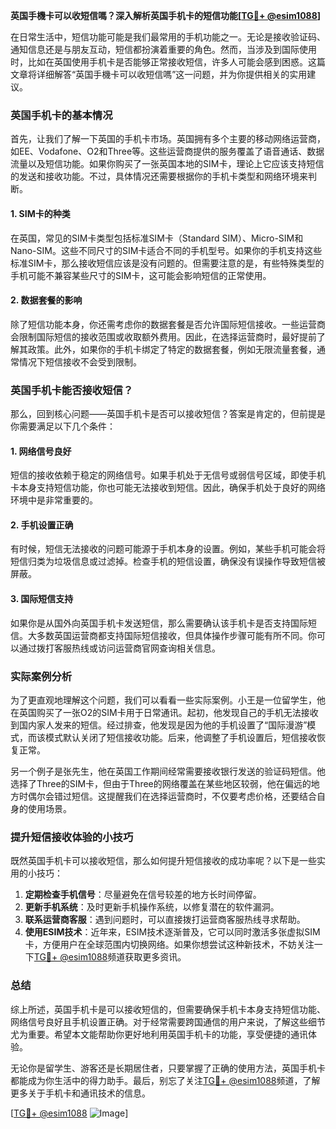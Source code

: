 **英国手機卡可以收短信嗎？深入解析英国手机卡的短信功能[[TG💪+ @esim1088](https://t.me/s/esim1088)]**

在日常生活中，短信功能可能是我们最常用的手机功能之一。无论是接收验证码、通知信息还是与朋友互动，短信都扮演着重要的角色。然而，当涉及到国际使用时，比如在英国使用手机卡是否能够正常接收短信，许多人可能会感到困惑。这篇文章将详细解答“英国手機卡可以收短信嗎”这一问题，并为你提供相关的实用建议。

### 英国手机卡的基本情况

首先，让我们了解一下英国的手机卡市场。英国拥有多个主要的移动网络运营商，如EE、Vodafone、O2和Three等。这些运营商提供的服务覆盖了语音通话、数据流量以及短信功能。如果你购买了一张英国本地的SIM卡，理论上它应该支持短信的发送和接收功能。不过，具体情况还需要根据你的手机卡类型和网络环境来判断。

#### 1. SIM卡的种类
在英国，常见的SIM卡类型包括标准SIM卡（Standard SIM）、Micro-SIM和Nano-SIM。这些不同尺寸的SIM卡适合不同的手机型号。如果你的手机支持这些标准SIM卡，那么接收短信应该是没有问题的。但需要注意的是，有些特殊类型的手机可能不兼容某些尺寸的SIM卡，这可能会影响短信的正常使用。

#### 2. 数据套餐的影响
除了短信功能本身，你还需考虑你的数据套餐是否允许国际短信接收。一些运营商会限制国际短信的接收范围或收取额外费用。因此，在选择运营商时，最好提前了解其政策。此外，如果你的手机卡绑定了特定的数据套餐，例如无限流量套餐，通常情况下短信接收不会受到限制。

### 英国手机卡能否接收短信？

那么，回到核心问题——英国手机卡是否可以接收短信？答案是肯定的，但前提是你需要满足以下几个条件：

#### 1. 网络信号良好
短信的接收依赖于稳定的网络信号。如果手机处于无信号或弱信号区域，即使手机卡本身支持短信功能，你也可能无法接收到短信。因此，确保手机处于良好的网络环境中是非常重要的。

#### 2. 手机设置正确
有时候，短信无法接收的问题可能源于手机本身的设置。例如，某些手机可能会将短信归类为垃圾信息或过滤掉。检查手机的短信设置，确保没有误操作导致短信被屏蔽。

#### 3. 国际短信支持
如果你是从国外向英国手机卡发送短信，那么需要确认该手机卡是否支持国际短信。大多数英国运营商都支持国际短信接收，但具体操作步骤可能有所不同。你可以通过拨打客服热线或访问运营商官网查询相关信息。

### 实际案例分析

为了更直观地理解这个问题，我们可以看看一些实际案例。小王是一位留学生，他在英国购买了一张O2的SIM卡用于日常通讯。起初，他发现自己的手机无法接收到国内家人发来的短信。经过排查，他发现是因为他的手机设置了“国际漫游”模式，而该模式默认关闭了短信接收功能。后来，他调整了手机设置后，短信接收恢复正常。

另一个例子是张先生，他在英国工作期间经常需要接收银行发送的验证码短信。他选择了Three的SIM卡，但由于Three的网络覆盖在某些地区较弱，他在偏远的地方时偶尔会错过短信。这提醒我们在选择运营商时，不仅要考虑价格，还要结合自身的使用场景。

### 提升短信接收体验的小技巧

既然英国手机卡可以接收短信，那么如何提升短信接收的成功率呢？以下是一些实用的小技巧：

1. **定期检查手机信号**：尽量避免在信号较差的地方长时间停留。
2. **更新手机系统**：及时更新手机操作系统，以修复潜在的软件漏洞。
3. **联系运营商客服**：遇到问题时，可以直接拨打运营商客服热线寻求帮助。
4. **使用ESIM技术**：近年来，ESIM技术逐渐普及，它可以同时激活多张虚拟SIM卡，方便用户在全球范围内切换网络。如果你想尝试这种新技术，不妨关注一下[TG💪+ @esim1088](https://t.me/s/esim1088)频道获取更多资讯。

### 总结

综上所述，英国手机卡是可以接收短信的，但需要确保手机卡本身支持短信功能、网络信号良好且手机设置正确。对于经常需要跨国通信的用户来说，了解这些细节尤为重要。希望本文能帮助你更好地利用英国手机卡的功能，享受便捷的通讯体验。

无论你是留学生、游客还是长期居住者，只要掌握了正确的使用方法，英国手机卡都能成为你生活中的得力助手。最后，别忘了关注[TG💪+ @esim1088](https://t.me/s/esim1088)频道，了解更多关于手机卡和通讯技术的信息。

[[TG💪+ @esim1088](https://t.me/s/esim1088) ![Image](https://i.postimg.cc/4NQfJmqS/Snipaste-2025-05-13-00-14-12.png)]